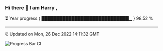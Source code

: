 ### Hi there 👋 I am Harry , 

⏳ Year progress { █████████████████████████████▁ } 98.52 %

---

⏰ Updated on Mon, 26 Dec 2022 14:11:32 GMT

![Progress Bar CI](https://github.com/duykhang68/duykhang68/workflows/Progress%20Bar%20CI/badge.svg)
